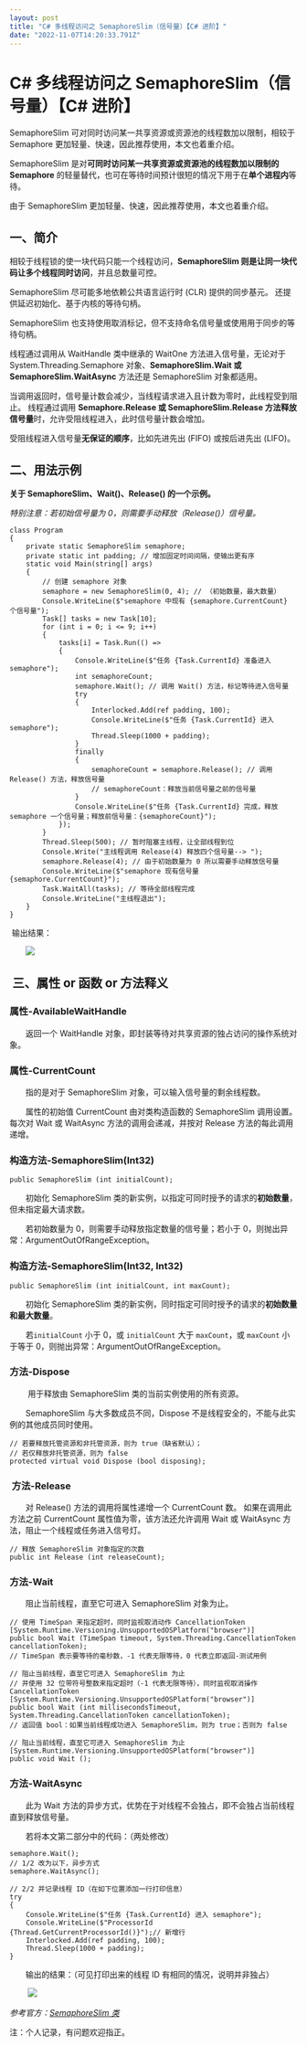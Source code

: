 ```yaml
---
layout: post
title: "C# 多线程访问之 SemaphoreSlim（信号量）【C# 进阶】"
date: "2022-11-07T14:20:33.791Z"
---
```

C# 多线程访问之 SemaphoreSlim（信号量）【C# 进阶】
===================================

SemaphoreSlim 可对同时访问某一共享资源或资源池的线程数加以限制，相较于 Semaphore 更加轻量、快速，因此推荐使用，本文也着重介绍。

SemaphoreSlim 是对**可同时访问某一共享资源或资源池的线程数加以限制的 Semaphore** 的轻量替代，也可在等待时间预计很短的情况下用于在**单个进程内**等待。

由于 SemaphoreSlim 更加轻量、快速，因此推荐使用，本文也着重介绍。

一、简介
----

相较于线程锁的使一块代码只能一个线程访问，**SemaphoreSlim 则是让同一块代码让多个线程同时访问**，并且总数量可控。

SemaphoreSlim 尽可能多地依赖公共语言运行时 (CLR) 提供的同步基元。 还提供延迟初始化、基于内核的等待句柄。

SemaphoreSlim 也支持使用取消标记，但不支持命名信号量或使用用于同步的等待句柄。

线程通过调用从 WaitHandle 类中继承的 WaitOne 方法进入信号量，无论对于 System.Threading.Semaphore 对象、**SemaphoreSlim.Wait 或 SemaphoreSlim.WaitAsync** 方法还是 SemaphoreSlim 对象都适用。

当调用返回时，信号量计数会减少，当线程请求进入且计数为零时，此线程受到阻止。 线程通过调用 **Semaphore.Release 或 SemaphoreSlim.Release 方法释放信号量**时，允许受阻线程进入，此时信号量计数会增加。

受阻线程进入信号量**无保证的顺序**，比如先进先出 (FIFO) 或按后进先出 (LIFO)。

二、用法示例
------

**关于 SemaphoreSlim、Wait()、Release() 的一个示例。**

_特别注意：若初始信号量为 0，则需要手动释放（Release()）信号量。_

    class Program
    {
        private static SemaphoreSlim semaphore;
        private static int padding; // 增加固定时间间隔，使输出更有序
        static void Main(string[] args)
        { 
            // 创建 semaphore 对象
            semaphore = new SemaphoreSlim(0, 4); // （初始数量，最大数量）
            Console.WriteLine($"semaphore 中现有 {semaphore.CurrentCount} 个信号量");
            Task[] tasks = new Task[10];
            for (int i = 0; i <= 9; i++)
            {
                tasks[i] = Task.Run(() =>
                {
                    Console.WriteLine($"任务 {Task.CurrentId} 准备进入 semaphore");
                    int semaphoreCount;
                    semaphore.Wait(); // 调用 Wait() 方法，标记等待进入信号量
                    try
                    {
                        Interlocked.Add(ref padding, 100);
                        Console.WriteLine($"任务 {Task.CurrentId} 进入 semaphore");
                        Thread.Sleep(1000 + padding);
                    }
                    finally
                    {
                        semaphoreCount = semaphore.Release(); // 调用 Release() 方法，释放信号量
                        // semaphoreCount：释放当前信号量之前的信号量
                    }
                    Console.WriteLine($"任务 {Task.CurrentId} 完成，释放 semaphore 一个信号量；释放前信号量：{semaphoreCount}");
                });
            }
            Thread.Sleep(500); // 暂时阻塞主线程，让全部线程到位
            Console.Write("主线程调用 Release(4) 释放四个信号量--> ");
            semaphore.Release(4); // 由于初始数量为 0 所以需要手动释放信号量
            Console.WriteLine($"semaphore 现有信号量 {semaphore.CurrentCount}");
            Task.WaitAll(tasks); // 等待全部线程完成
            Console.WriteLine("主线程退出");
        }
    }

 输出结果：

  ![](https://img2022.cnblogs.com/blog/1868241/202211/1868241-20221107170203499-563956916.png)

 三、属性 or 函数 or 方法释义
-------------------

### 属性-AvailableWaitHandle

  返回一个 WaitHandle 对象，即封装等待对共享资源的独占访问的操作系统对象。

### 属性-CurrentCount

  指的是对于 SemaphoreSlim 对象，可以输入信号量的剩余线程数。

  属性的初始值 CurrentCount 由对类构造函数的 SemaphoreSlim 调用设置。 每次对 Wait 或 WaitAsync 方法的调用会递减，并按对 Release 方法的每此调用递增。

### 构造方法-SemaphoreSlim(Int32)

    public SemaphoreSlim (int initialCount);

  初始化 SemaphoreSlim 类的新实例，以指定可同时授予的请求的**初始数量**，但未指定最大请求数。

  若初始数量为 0，则需要手动释放指定数量的信号量；若小于 0，则抛出异常：ArgumentOutOfRangeException。

### 构造方法-SemaphoreSlim(Int32, Int32)

    public SemaphoreSlim (int initialCount, int maxCount);

  初始化 SemaphoreSlim 类的新实例，同时指定可同时授予的请求的**初始数量和最大数量**。

  若`initialCount` 小于 0，或 `initialCount` 大于 `maxCount`，或 `maxCount` 小于等于 0，则抛出异常：ArgumentOutOfRangeException。

### 方法-Dispose

   用于释放由 SemaphoreSlim 类的当前实例使用的所有资源。

  SemaphoreSlim 与大多数成员不同，Dispose 不是线程安全的，不能与此实例的其他成员同时使用。

    // 若要释放托管资源和非托管资源，则为 true（缺省默认）；
    // 若仅释放非托管资源，则为 false
    protected virtual void Dispose (bool disposing);

###  方法-Release

  对 Release() 方法的调用将属性递增一个 CurrentCount 数。 如果在调用此方法之前 CurrentCount 属性值为零，该方法还允许调用 Wait 或 WaitAsync 方法，阻止一个线程或任务进入信号灯。

    // 释放 SemaphoreSlim 对象指定的次数
    public int Release (int releaseCount);

### 方法-Wait

  阻止当前线程，直至它可进入 SemaphoreSlim 对象为止。

    // 使用 TimeSpan 来指定超时，同时监视取消动作 CancellationToken
    [System.Runtime.Versioning.UnsupportedOSPlatform("browser")]
    public bool Wait (TimeSpan timeout, System.Threading.CancellationToken cancellationToken);
    // TimeSpan 表示要等待的毫秒数，-1 代表无限等待，0 代表立即返回-测试用例

    // 阻止当前线程，直至它可进入 SemaphoreSlim 为止
    // 并使用 32 位带符号整数来指定超时（-1 代表无限等待），同时监视取消操作 CancellationToken
    [System.Runtime.Versioning.UnsupportedOSPlatform("browser")]
    public bool Wait (int millisecondsTimeout, System.Threading.CancellationToken cancellationToken);
    // 返回值 bool：如果当前线程成功进入 SemaphoreSlim，则为 true；否则为 false

    // 阻止当前线程，直至它可进入 SemaphoreSlim 为止
    [System.Runtime.Versioning.UnsupportedOSPlatform("browser")]
    public void Wait ();

### 方法-WaitAsync

  此为 Wait 方法的异步方式，优势在于对线程不会独占，即不会独占当前线程直到释放信号量。

  若将本文第二部分中的代码：（两处修改）

    semaphore.Wait();
    // 1/2 改为以下，异步方式
    semaphore.WaitAsync();
    
    // 2/2 并记录线程 ID（在如下位置添加一行打印信息）
    try
    {
        Console.WriteLine($"任务 {Task.CurrentId} 进入 semaphore");
        Console.WriteLine($"ProcessorId {Thread.GetCurrentProcessorId()}");// 新增行
        Interlocked.Add(ref padding, 100);
        Thread.Sleep(1000 + padding);
    }

  输出的结果：（可见打印出来的线程 ID 有相同的情况，说明并非独占）

   ![](https://img2022.cnblogs.com/blog/1868241/202211/1868241-20221107183514589-1494575807.png)

_参考官方：[SemaphoreSlim 类](https://learn.microsoft.com/zh-cn/dotnet/api/system.threading.semaphoreslim?view=net-6.0 "SemaphoreSlim 类")_

注：个人记录，有问题欢迎指正。